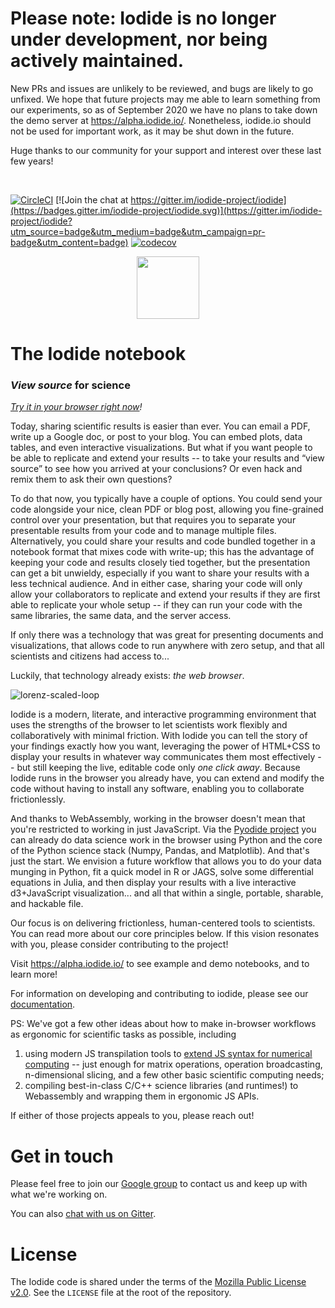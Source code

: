 # Please note: Iodide is no longer under development, nor being actively maintained.

New PRs and issues are unlikely to be reviewed, and bugs are likely to go unfixed. We hope that future projects may me able to learn something from our experiments, so as of September 2020 we have no plans to take down the demo server at https://alpha.iodide.io/. Nonetheless, iodide.io should not be used for important work, as it may be shut down in the future.

Huge thanks to our community for your support and interest over these last few years!

<br />

[![CircleCI](https://img.shields.io/circleci/project/github/iodide-project/iodide/master.svg)](https://circleci.com/gh/iodide-project/iodide)
[![Join the chat at https://gitter.im/iodide-project/iodide](https://badges.gitter.im/iodide-project/iodide.svg)](https://gitter.im/iodide-project/iodide?utm_source=badge&utm_medium=badge&utm_campaign=pr-badge&utm_content=badge)
[![codecov](https://codecov.io/gh/iodide-project/iodide/branch/master/graph/badge.svg)](https://codecov.io/gh/iodide-project/iodide)

<p align="center">
  <img width=100 src='https://files.gitter.im/iodide-project/iodide/xW1J/iodide-sticker-2.png' />
</p>

# The Iodide notebook

### _View source_ for science
_[Try it in your browser right now](https://alpha.iodide.io/)!_

Today, sharing scientific results is easier than ever. You can email a PDF, write up a Google doc, or post to your blog. You can embed plots, data tables, and even interactive visualizations. But what if you want people to be able to replicate and extend your results -- to take your results and “view source” to see how you arrived at your conclusions? Or even hack and remix them to ask their own questions?

To do that now, you typically have a couple of options. You could send your code alongside your nice, clean PDF or blog post, allowing you fine-grained control over your presentation, but that requires you to separate your presentable results from your code and to manage multiple files. Alternatively, you could share your results and code bundled together in a notebook format that mixes code with write-up; this has the advantage of keeping your code and results closely tied together, but the presentation can get a bit unwieldy, especially if you want to share your results with a less technical audience. And in either case, sharing your code will only allow your collaborators to replicate and extend your results if they are first able to replicate your whole setup -- if they can run your code with the same libraries, the same data, and the server access.

If only there was a technology that was great for presenting documents and visualizations, that allows code to run anywhere with zero setup, and that all scientists and citizens had access to...

Luckily, that technology already exists: _the web browser_.

![lorenz-scaled-loop](https://user-images.githubusercontent.com/95735/54165090-77ba9380-441c-11e9-88b2-2846bcce338c.gif)

Iodide is a modern, literate, and interactive programming environment that uses the strengths of the browser to let scientists work flexibly and collaboratively with minimal friction. With Iodide you can tell the story of your findings exactly how you want, leveraging the power of HTML+CSS to display your results in whatever way communicates them most effectively -- but still keeping the live, editable code only _one click away_. Because Iodide runs in the browser you already have, you can extend and modify the code without having to install any software, enabling you to collaborate frictionlessly.

And thanks to WebAssembly, working in the browser doesn't mean that you're restricted to working in just JavaScript. Via the [Pyodide project](https://github.com/iodide-project/pyodide) you can already do data science work in the browser using Python and the core of the Python science stack (Numpy, Pandas, and Matplotlib). And that's just the start. We envision a future workflow that allows you to do your data munging in Python, fit a quick model in R or JAGS, solve some differential equations in Julia, and then display your results with a live interactive d3+JavaScript visualization... and all that within a single, portable, sharable, and hackable file.

Our focus is on delivering frictionless, human-centered tools to scientists. You can read more about our core principles below. If this vision resonates with you, please consider contributing to the project!

Visit https://alpha.iodide.io/ to see example and demo notebooks, and to learn more!

For information on developing and contributing to iodide, please see our [documentation](https://docs.iodide.io/).

PS: We've got a few other ideas about how to make in-browser workflows as ergonomic for scientific tasks as possible, including
1. using modern JS transpilation tools to [extend JS syntax for numerical computing](https://github.com/iodide-project/iodide-transpiler) -- just enough for matrix operations, operation broadcasting, n-dimensional slicing, and a few other  basic scientific computing needs;
2. compiling best-in-class C/C++ science libraries (and runtimes!) to Webassembly and wrapping them in ergonomic JS APIs.

If either of those projects appeals to you, please reach out!


# Get in touch

Please feel free to join our [Google group](https://groups.google.com/forum/#!forum/iodide-dev) to contact us and keep up with what we're working on.

You can also [chat with us on Gitter](https://gitter.im/iodide-project/iodide).

# License

The Iodide code is shared under the terms of the [Mozilla Public License v2.0](http://www.mozilla.org/MPL/2.0/). See the `LICENSE` file at the root of the repository.
